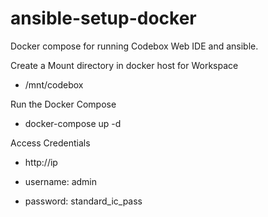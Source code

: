 # ansible-setup-docker
Docker compose for running Codebox Web IDE and ansible.


Create a Mount directory in docker host for Workspace 

   -  /mnt/codebox

Run the Docker Compose
 
   - docker-compose up -d

Access Credentials

   - http://ip

   - username: admin
   - password: standard_ic_pass
